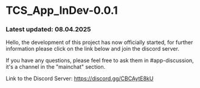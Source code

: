 # TCS_App_InDev-0.0.1

### Latest updated: 08.04.2025

Hello, the development of this project has now officially started, for further information please click on the link below and join the discord server.

If you have any questions, please feel free to ask them in #app-discussion, it's a channel in the "mainchat" section.

Link to the Discord Server: https://discord.gg/CBCAytE8kU

